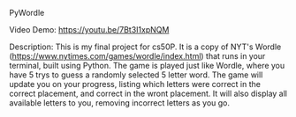 PyWordle

Video Demo: https://youtu.be/7Bt3I1xpNQM

Description:
This is my final project for cs50P. It is a copy of NYT's Wordle (https://www.nytimes.com/games/wordle/index.html) that runs in your terminal, built using Python. The game is played just like Wordle, where you have 5 trys to guess a randomly selected 5 letter word. The game will update you on your progress, listing which letters were correct in the correct placement, and correct in the wront placement. It will also display all available letters to you, removing incorrect letters as you go.